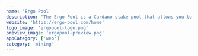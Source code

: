 ```yaml
---
name: 'Ergo Pool'
description: "The Ergo Pool is a Cardano stake pool that allows you to stake Ada and earn Ergo. The pool is live and currently accepting new delegators."
website: 'https://ergo-pool.com/home'
logo_image: 'ergopool-logo.png'
preview_image: 'ergopool-preview.png'
appCategory: ['web']
category: 'mining'
---
```

